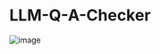 # LLM-Q-A-Checker  
![image](https://github.com/bibasrairockz/LLM-Q-A-Checker/assets/130794180/561c5b4b-c84c-4f9f-b9f7-3b363cd0d90c)
